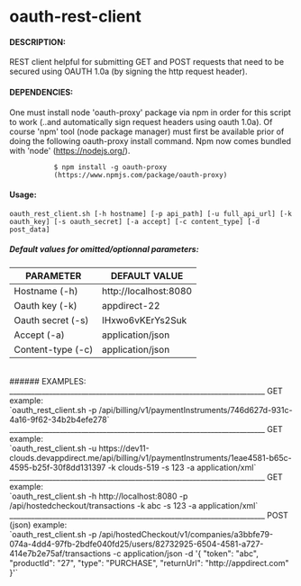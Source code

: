 # oauth-rest-client

#### DESCRIPTION:
REST client helpful for submitting GET and POST requests that need to be secured using OAUTH 1.0a (by signing the http request header).


#### DEPENDENCIES: 
One must install node 'oauth-proxy' package via npm in order for this script to work (..and automatically sign request headers using oauth 1.0a). Of course 'npm' tool (node package manager) must first be available prior of doing the following oauth-proxy install command. Npm now comes bundled with 'node' (https://nodejs.org/).

               $ npm install -g oauth-proxy
               (https://www.npmjs.com/package/oauth-proxy)




#### Usage: 
`oauth_rest_client.sh [-h hostname] [-p api_path] [-u full_api_url] [-k oauth_key] [-s oauth_secret] [-a accept] [-c content_type] [-d post_data]`

##### Default values for omitted/optionnal parameters:

|PARAMETER     |DEFAULT VALUE          |
|--------------|-----------------------|
|Hostname (-h) | http://localhost:8080 |
|Oauth key (-k) | appdirect-22 |
|Oauth secret (-s) | IHxwo6vKErYs2Suk |
|Accept (-a) | application/json |
|Content-type (-c) | application/json |

<br/>
###### EXAMPLES:
_______________________________________________________________________
GET example:<br/>
`oauth_rest_client.sh -p /api/billing/v1/paymentInstruments/746d627d-931c-4a16-9f62-34b2b4efe278`
_______________________________________________________________________
GET example:<br/>
`oauth_rest_client.sh -u https://dev11-clouds.devappdirect.me/api/billing/v1/paymentInstruments/1eae4581-b65c-4595-b25f-30f8dd131397 -k clouds-519 -s 123 -a application/xml`
_______________________________________________________________________
GET example:<br/>
`oauth_rest_client.sh -h http://localhost:8080 -p /api/hostedcheckout/transactions -k abc -s 123 -a application/xml`
_______________________________________________________________________
POST (json) example:<br/>
`oauth_rest_client.sh -p /api/hostedCheckout/v1/companies/a3bbfe79-074a-4dd4-97fb-2bdfe040fd25/users/82732925-6504-4581-a727-414e7b2e75af/transactions -c application/json -d '{ "token": "abc", "productId": "27", "type": "PURCHASE", "returnUrl": "http://appdirect.com" }'`
